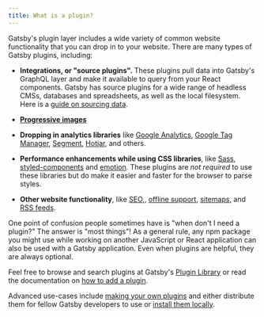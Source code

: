 ```yaml
---
title: What is a plugin?
---
```


Gatsby's plugin layer includes a wide variety of common website functionality that you can drop in to your website. There are many types of Gatsby plugins, including:

- **Integrations, or "source plugins".** These plugins pull data into Gatsby's GraphQL layer and make it available to query from your React components. Gatsby has source plugins for a wide range of headless CMSs, databases and spreadsheets, as well as the local filesystem. Here is a [guide on sourcing data](https://www.gatsbyjs.com/docs/how-to/sourcing-data/).

- **[Progressive images](/plugins/gatsby-plugin-image/?=gatsby-plugin-image)**

- **Dropping in analytics libraries** like [Google Analytics](/plugins/gatsby-plugin-google-analytics/), [Google Tag Manager](/plugins/gatsby-plugin-google-tagmanager), [Segment](plugins/gatsby-plugin-segment-js), [Hotjar](/plugins/gatsby-plugin-hotjar/), and others.

- **Performance enhancements while using CSS libraries**, like [Sass](/plugins/gatsby-plugin-sass/?=sass), [styled-components](/plugins/gatsby-plugin-styled-components/?=styled-comp) and [emotion](plugins/gatsby-plugin-styled-components/?=emotion). These plugins are _not required_ to use these libraries but do make it easier and faster for the browser to parse styles.

- **Other website functionality**, like [SEO](/plugins/?=seo),, [offline support](/plugins/gatsby-plugin-offline/), [sitemaps](/plugins/gatsby-plugin-sitemap/), and [RSS feeds](/plugins/gatsby-plugin-feed/).

One point of confusion people sometimes have is "when don't I need a plugin?" The answer is "most things"! As a general rule, any npm package you might use while working on another JavaScript or React application can also be used with a Gatsby application. Even when plugins are helpful, they are always optional.

Feel free to browse and search plugins at Gatsby's [Plugin Library](/plugins/) or read the documentation on [how to add a plugin](/docs/how-to/plugins-and-themes/using-a-plugin-in-your-site/).

Advanced use-cases include [making your own plugins](/docs/creating-plugins/) and either distribute them for fellow Gatsby developers to use or [install them locally](/docs/loading-plugins-from-your-local-plugins-folder/).
